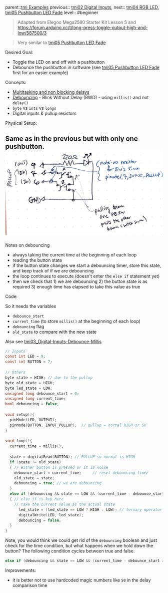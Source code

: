 parent::[tmi Examples](tmi%20Examples.md)
previous:: [tmi02 Digital Inputs](tmi02%20Digital%20Inputs.md), 
next:: [tmi04 RGB LED](tmi04%20RGB%20LED.md), [tmi05 Pushbutton LED Fade](tmi05%20Pushbutton%20LED%20Fade.md)
level:: #beginner

>  Adapted from Elegoo Mega2560 Starter Kit Lesson 5 and https://forum.arduino.cc/t/long-press-toggle-output-high-and-low/587500/3

> Very similar to [tmi05 Pushbutton LED Fade](tmi05%20Pushbutton%20LED%20Fade.md) 

Desired Goal:
- Toggle the LED on and off with a pushbutton
- Debounce the pushbutton in software (see [tmi05 Pushbutton LED Fade](tmi05%20Pushbutton%20LED%20Fade.md) first for an easier example)

Concepts:
- [Multitasking and non blocking delays](../../Multitasking%20and%20non%20blocking%20delays.md)
- [Debouncing](../../Debouncing.md) - Blink Without Delay (BWD) - using `millis()` and not `delay()`
- `byte` vs `ints` vs `longs` 
- Digital inputs & pullup resistors

Physical Setup:

Same as in the previous but with only one pushbutton.
![IMG_7160](tmi%20attachments/IMG_7160.jpg)
- 
Notes on debouncing
- always taking the current time at the beginning of each loop
- reading the button state
- if the button state changes we start a debouncing timer, store this state, and keep track of if we are debouncing
- the loop continues to execute (doesn't enter the `else if` statement yet)
- then we check that 1) we are debouncing 2) the button state is as required 3) enough time has elapsed to take this value as true

Code:


So it needs the variables
- `debounce_start`
- `current_time` (to store `millis()` at the beginning of each loop)
- `debouncing` flag
- `old_state` to compare with the new state 

Also see [tmi03_Digital-Inputs-Debounce-Millis](tmi%20code/tmi03_Digital-Inputs-Debounce-Millis/tmi03_Digital-Inputs-Debounce-Millis.ino)

``` c
// Inputs
const int LED = 9;
const int BUTTON = 7;

// Others
byte state = HIGH; // due to the pullup
byte old_state = HIGH;
byte led_state = LOW;
unsigned long debounce_start = 0;
unsigned long current_time; 
bool debouncing = false;

void setup(){
  pinMode(LED, OUTPUT);
  pinMode(BUTTON, INPUT_PULLUP);  // pullup = normal HIGH or 5V   
}

void loop(){
  current_time = millis();

  state = digitalRead(BUTTON); // PULLUP so normal is HIGH
  if (state != old_state)
  { // either button is pressed or it is noise
    debounce_start = current_time;     // reset debouncing timer
    old_state = state;
    debouncing = true; // we are debouncing
  }
  else if (debouncing && state == LOW && (current_time - debounce_start > 50))
  { // else if is key here
    // take the current value as the actual state
      led_state = (led_state == LOW ? HIGH : LOW); // ternary operator to switch led state
      digitalWrite(LED, led_state);
      debouncing = false;
  }
}
```

Note, you would think we could get rid of the `debouncing` boolean and just check for the time condition, but what happens when we hold down the button?  The following condition cycles between true and false.

```c
else if (debouncing && state == LOW && (current_time - debounce_start > 50))
```
Improvements:
- it is better not to use hardcoded magic numbers like `50` in the delay comparison time